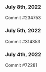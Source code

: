 ### July 8th, 2022

Commit #234753

### July 5th, 2022

Commit #314353


### July 4th, 2022

Commit #72281
